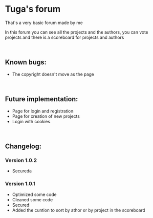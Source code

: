 # Tuga's forum
That's a very basic forum made by me

In this forum you can see all the projects and the authors, you can vote projects and there is a scoreboard for projects and authors

<br>

## **Known bugs:**
  - The copyright doesn't move as the page

<br>
  
## **Future implementation:**
  - Page for login and registration
  - Page for creation of new projects
  - Login with cookies
  
<br>

## **Changelog:**

### **Version 1.0.2**
  - Secureda

### **Version 1.0.1**
  - Optimized some code
  - Cleaned some code
  - Secured 
  - Added the cuntion to sort by athor or by project in the scoreboard
  
